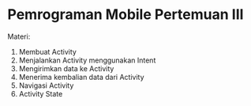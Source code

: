 # Pemrograman Mobile Pertemuan III

Materi:

1. Membuat Activity
2. Menjalankan Activity menggunakan Intent
3. Mengirimkan data ke Activity
4. Menerima kembalian data dari Activity
5. Navigasi Activity
6. Activity State
